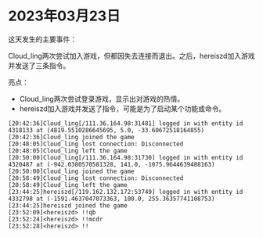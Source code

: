 # 2023年03月23日
这天发生的主要事件：

Cloud_ling两次尝试加入游戏，但都因失去连接而退出。之后，hereiszd加入游戏并发送了三条指令。

亮点：

- Cloud_ling两次尝试登录游戏，显示出对游戏的热情。
- hereiszd加入游戏并发送了指令，可能是为了启动某个功能或命令。
```
[20:42:36]Cloud_ling[/111.36.164.98:31481] logged in with entity id 4318133 at (4819.5510286645695, 5.0, -33.60672518164855)
[20:42:36]Cloud_ling joined the game
[20:48:05]Cloud_ling lost connection: Disconnected
[20:48:05]Cloud_ling left the game
[20:50:00]Cloud_ling[/111.36.164.98:31730] logged in with entity id 4320487 at (-942.0380570581328, 141.0, -1075.9644639488163)
[20:50:00]Cloud_ling joined the game
[20:58:49]Cloud_ling lost connection: Disconnected
[20:58:49]Cloud_ling left the game
[23:44:25]hereiszd[/119.162.132.172:53749] logged in with entity id 4332798 at (-1591.4637047073363, 100.0, 255.36357741108753)
[23:44:25]hereiszd joined the game
[23:52:09]<hereiszd> !!qb
[23:52:24]<hereiszd> !!mcdr
[23:52:28]<hereiszd> !!
```
